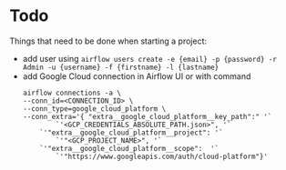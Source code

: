 # Todo

Things that need to be done when starting a project:
* add user using `airflow users create -e {email} -p {password} -r Admin -u {username} -f {firstname} -l {lastname}`
* add Google Cloud connection in Airflow UI or with command
    ```
    airflow connections -a \
    --conn_id=<CONNECTION_ID> \
    --conn_type=google_cloud_platform \
    --conn_extra='{ "extra__google_cloud_platform__key_path":" '`
            `'<GCP_CREDENTIALS_ABSOLUTE_PATH.json>", '`
        `'"extra__google_cloud_platform__project": '`
            `'"<GCP_PROJECT_NAME>", '`
        `'"extra__google_cloud_platform__scope":  '`
            `'"https://www.googleapis.com/auth/cloud-platform"}'
    ```
